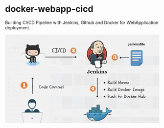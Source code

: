 # docker-webapp-cicd
Building CI/CD Pipeline with Jenkins, Github and Docker for WebApplication deployment.


![Alt text](pipeline_description.jpg)
